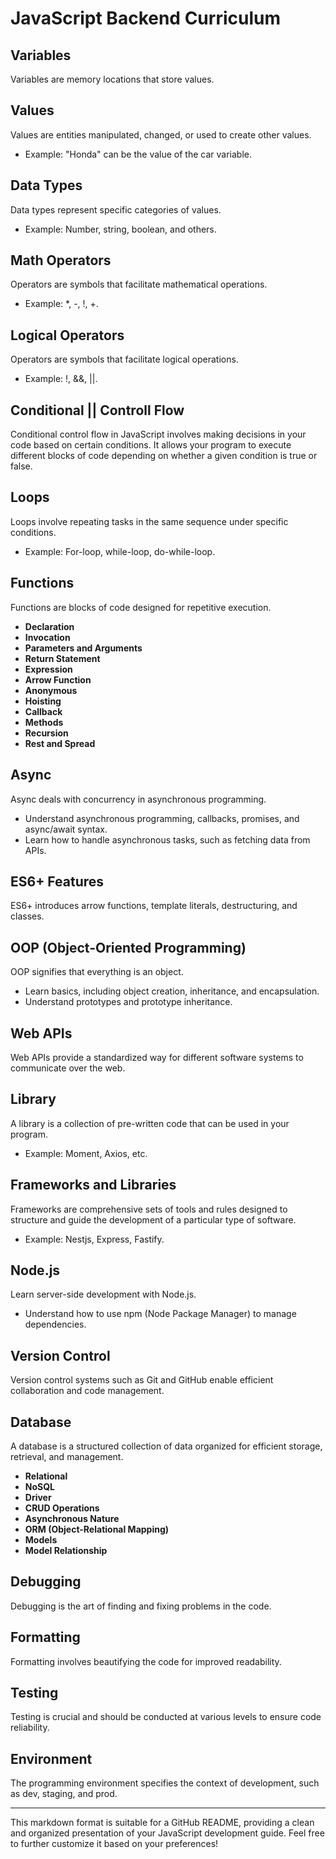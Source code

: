 # JavaScript Backend Curriculum

## Variables
Variables are memory locations that store values.

## Values
Values are entities manipulated, changed, or used to create other values.
   - Example: "Honda" can be the value of the car variable.

## Data Types
Data types represent specific categories of values.
   - Example: Number, string, boolean, and others.

## Math Operators
Operators are symbols that facilitate mathematical operations.
   - Example: *, -, !, +.

## Logical Operators
Operators are symbols that facilitate logical operations.
   - Example: !, &&, ||.
     
## Conditional || Controll Flow
Conditional control flow in JavaScript involves making decisions in your code based on certain conditions. It allows your program to execute different blocks of code depending on whether a given condition is true or false.

## Loops
Loops involve repeating tasks in the same sequence under specific conditions.
   - Example: For-loop, while-loop, do-while-loop.

## Functions
Functions are blocks of code designed for repetitive execution.
   - **Declaration**
   - **Invocation**
   - **Parameters and Arguments**
   - **Return Statement**
   - **Expression**
   - **Arrow Function**
   - **Anonymous**
   - **Hoisting**
   - **Callback**
   - **Methods**
   - **Recursion**
   - **Rest and Spread**

## Async
Async deals with concurrency in asynchronous programming.
   - Understand asynchronous programming, callbacks, promises, and async/await syntax.
   - Learn how to handle asynchronous tasks, such as fetching data from APIs.

## ES6+ Features
ES6+ introduces arrow functions, template literals, destructuring, and classes.

## OOP (Object-Oriented Programming)
OOP signifies that everything is an object.
   - Learn basics, including object creation, inheritance, and encapsulation.
   - Understand prototypes and prototype inheritance.

## Web APIs
Web APIs provide a standardized way for different software systems to communicate over the web.

## Library
A library is a collection of pre-written code that can be used in your program.
   - Example: Moment, Axios, etc.

## Frameworks and Libraries
Frameworks are comprehensive sets of tools and rules designed to structure and guide the development of a particular type of software.
   - Example: Nestjs, Express, Fastify.

## Node.js
Learn server-side development with Node.js.
   - Understand how to use npm (Node Package Manager) to manage dependencies.

## Version Control
Version control systems such as Git and GitHub enable efficient collaboration and code management.

## Database
A database is a structured collection of data organized for efficient storage, retrieval, and management.
   - **Relational**
   - **NoSQL**
   - **Driver**
   - **CRUD Operations**
   - **Asynchronous Nature**
   - **ORM (Object-Relational Mapping)**
   - **Models**
   - **Model Relationship**

## Debugging
Debugging is the art of finding and fixing problems in the code.

## Formatting
Formatting involves beautifying the code for improved readability.

## Testing
Testing is crucial and should be conducted at various levels to ensure code reliability.

## Environment
The programming environment specifies the context of development, such as dev, staging, and prod.

---

This markdown format is suitable for a GitHub README, providing a clean and organized presentation of your JavaScript development guide. Feel free to further customize it based on your preferences!
